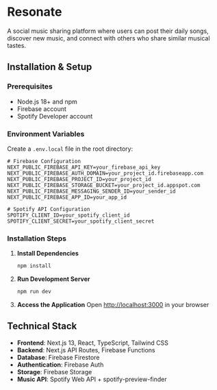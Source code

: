 # Resonate

A social music sharing platform where users can post their daily songs, discover new music, and connect with others who share similar musical tastes.


## Installation & Setup

### Prerequisites
- Node.js 18+ and npm
- Firebase account
- Spotify Developer account

### Environment Variables
Create a `.env.local` file in the root directory:

```env
# Firebase Configuration
NEXT_PUBLIC_FIREBASE_API_KEY=your_firebase_api_key
NEXT_PUBLIC_FIREBASE_AUTH_DOMAIN=your_project_id.firebaseapp.com
NEXT_PUBLIC_FIREBASE_PROJECT_ID=your_project_id
NEXT_PUBLIC_FIREBASE_STORAGE_BUCKET=your_project_id.appspot.com
NEXT_PUBLIC_FIREBASE_MESSAGING_SENDER_ID=your_sender_id
NEXT_PUBLIC_FIREBASE_APP_ID=your_app_id

# Spotify API Configuration
SPOTIFY_CLIENT_ID=your_spotify_client_id
SPOTIFY_CLIENT_SECRET=your_spotify_client_secret
```

### Installation Steps

1. **Install Dependencies**
   ```bash
   npm install
   ```

2. **Run Development Server**
   ```bash
   npm run dev
   ```

3. **Access the Application**
   Open [http://localhost:3000](http://localhost:3000) in your browser

## Technical Stack

- **Frontend**: Next.js 13, React, TypeScript, Tailwind CSS
- **Backend**: Next.js API Routes, Firebase Functions
- **Database**: Firebase Firestore
- **Authentication**: Firebase Auth
- **Storage**: Firebase Storage
- **Music API**: Spotify Web API + spotify-preview-finder



